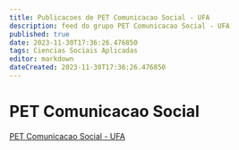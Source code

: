```yaml
---
title: Publicacoes de PET Comunicacao Social - UFA
description: feed do grupo PET Comunicacao Social - UFA
published: true
date: 2023-11-30T17:36:26.476850
tags: Ciencias Sociais Aplicadas
editor: markdown
dateCreated: 2023-11-30T17:36:26.476850
---
```


# PET Comunicacao Social
[PET Comunicacao Social - UFA](/grupo/68PETComunicacaoSocialUFA.md)